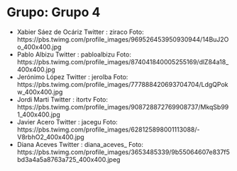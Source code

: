 <h1>Grupo: Grupo 4</h1> <ul><li> 
 Xabier Sáez de Ocáriz
 Twitter : ziraco
 Foto: https://pbs.twimg.com/profile_images/969526453950930944/14BuJ2Oo_400x400.jpg
</li>
<li> 
 Pablo Albizu
 Twitter : pabloalbizu
 Foto: https://pbs.twimg.com/profile_images/874041840005255169/dlZ84a18_400x400.jpg
</li>
<li> 
 Jerónimo López
 Twitter : jerolba
 Foto: https://pbs.twimg.com/profile_images/777888420693704704/LdgQPokw_400x400.jpg
</li>
<li> 
 Jordi Marti
 Twitter : itortv
 Foto: https://pbs.twimg.com/profile_images/908728872769908737/MkqSb991_400x400.jpg
</li>
<li> 
 Javier Acero
 Twitter : jacegu
 Foto: https://pbs.twimg.com/profile_images/628125898001113088/-V8rbhO2_400x400.jpg
</li>
<li> 
 Diana Aceves
 Twitter : diana_aceves_
 Foto: https://pbs.twimg.com/profile_images/3653485339/9b55064607e837f5bd3a4a5a8763a725_400x400.jpeg
</li>
</ul>
